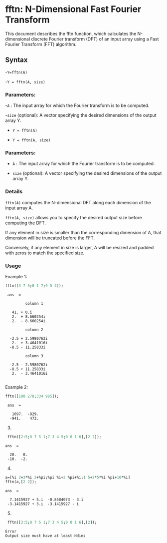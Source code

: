 


# fftn: N-Dimensional Fast Fourier Transform
This document describes the fftn function, which calculates the N-dimensional discrete Fourier transform (DFT) 
of an input array using a Fast Fourier Transform (FFT) algorithm.

## Syntax
-`Y=fftn(A)`

-`Y = fftn(A, size)`
### Parameters:

-`A` : The input array for which the Fourier transform is to be computed.

-`size` (optional): A vector specifying the desired dimensions of the output array Y.
- ```Y = fftn(A)```

- ```Y = fftn(A, size)```
### Parameters:

- ```A``` : The input array for which the Fourier transform is to be computed.

- ```size``` (optional): A vector specifying the desired dimensions of the output array Y.

### Details
`fftn(A)` computes the N-dimensional DFT along each dimension of the input array A.

`fftn(A, size)` allows you to specify the desired output size before computing the DFT.

If any element in size is smaller than the corresponding dimension of A, that dimension will be truncated before the FFT.

Conversely, if any element in size is larger, A will be resized and padded with zeros to match the specified size.
### Usage
Example 1: 
```scilab
fftn([3 7 5;0 1 7;9 5 4]);
```
```output
 ans  =

         column 1

   41. + 0.i      
   2.  + 8.660254i
   2.  - 8.660254i

         column 2

  -2.5 + 2.5980762i
   2.  + 3.4641016i
  -8.5 - 11.25833i 

         column 3

  -2.5 - 2.5980762i
  -8.5 + 11.25833i 
   2.  - 3.4641016i


```


Example 2: 
```scilab
fftn([100 278;334 985]);
```
```output
 ans  =

   1697.  -829.
  -941.    473.
```
3.
```scilab
 fftn([2:5;8 7 5 1;7 3 4 5;0 0 1 6],[2 2]);
 ```
 ```output
 ans  =

   20.   0.
  -10.  -2.
  ```
  4.
  ```scilab
 a=[%i 2+3*%i 2+%pi;%pi %i+2 %pi+%i;1 5+2*5*%i %pi+10*%i]
 fftn(a,[2 2]);
 ```
 ```output
 ans  =

   7.1415927 + 5.i  -0.8584073 - 3.i
  -3.1415927 + 3.i  -3.1415927 - i   
```
5.
```scilab
 fftn([2:5;8 7 5 1;7 3 4 5;0 0 1 6],[2]);
 ```
```output 
Error
Output size must have at least Ndims
```
